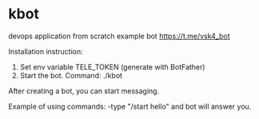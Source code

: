 # kbot
devops application from scratch
example bot
https://t.me/vsk4_bot

Installation instruction:
1. Set env variable TELE_TOKEN (generate with BotFather)
2. Start the bot. Command: ./kbot

After creating a bot, you can start messaging.

Example of using commands:
-type "/start hello" and bot will answer you.
